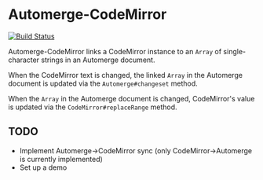 # Automerge-CodeMirror

[![Build Status](https://travis-ci.org/aslakhellesoy/automerge-codemirror.svg?branch=master)](https://travis-ci.org/aslakhellesoy/automerge-codemirror)

Automerge-CodeMirror links a CodeMirror instance to an `Array` of single-character strings in an Automerge document.

When the CodeMirror text is changed, the linked `Array` in the Automerge document is updated via the `Automerge#changeset`
method.

When the `Array` in the Automerge document is changed, CodeMirror's value is updated via the `CodeMirror#replaceRange`
method.

## TODO

* Implement Automerge->CodeMirror sync (only CodeMirror->Automerge is currently implemented)
* Set up a demo
